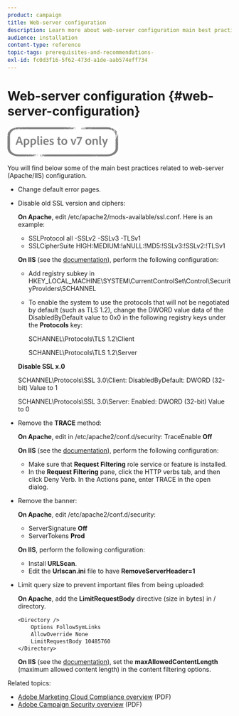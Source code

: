 ```yaml
---
product: campaign
title: Web-server configuration
description: Learn more about web-server configuration main best practices.
audience: installation
content-type: reference
topic-tags: prerequisites-and-recommendations-
exl-id: fc0d3f16-5f62-473d-a1de-aab574eff734
---
```

# Web-server configuration {#web-server-configuration}

![](../../assets/v7-only.svg)

You will find below some of the main best practices related to web-server (Apache/IIS) configuration.

* Change default error pages.

* Disable old SSL version and ciphers:

   **On Apache**, edit /etc/apache2/mods-available/ssl.conf. Here is an example:

    * SSLProtocol all -SSLv2 -SSLv3 -TLSv1
    * SSLCipherSuite HIGH:MEDIUM:!aNULL:!MD5:!SSLv3:!SSLv2:!TLSv1

    **On IIS** (see the [documentation](https://support.microsoft.com/en-us/kb/245030)), perform the following configuration:

    * Add registry subkey in HKEY_LOCAL_MACHINE\SYSTEM\CurrentControlSet\Control\SecurityProviders\SCHANNEL
    * To enable the system to use the protocols that will not be negotiated by default (such as TLS 1.2), change the DWORD value data of the DisabledByDefault value to 0x0 in the following registry keys under the **Protocols** key:

        SCHANNEL\Protocols\TLS 1.2\Client

        SCHANNEL\Protocols\TLS 1.2\Server

    **Disable SSL x.0**

    SCHANNEL\Protocols\SSL 3.0\Client: DisabledByDefault: DWORD (32-bit) Value to 1

    SCHANNEL\Protocols\SSL 3.0\Server: Enabled: DWORD (32-bit) Value to 0

* Remove the **TRACE** method:

    **On Apache**, edit in /etc/apache2/conf.d/security: TraceEnable **Off**

    **On IIS** (see the [documentation](https://www.iis.net/configreference/system.webserver/security/requestfiltering/verbs)), perform the following configuration:

    * Make sure that **Request Filtering** role service or feature is installed.
    * In the **Request Filtering** pane, click the HTTP verbs tab, and then click Deny Verb. In the Actions pane, enter TRACE in the open dialog.

* Remove the banner:

    **On Apache**, edit /etc/apache2/conf.d/security:
    
    * ServerSignature **Off**
    * ServerTokens **Prod**

    **On IIS**, perform the following configuration:

    * Install **URLScan**.
    * Edit the **Urlscan.ini** file to have **RemoveServerHeader=1**

* Limit query size to prevent important files from being uploaded:

    **On Apache**, add the **LimitRequestBody** directive (size in bytes) in / directory.

    ```
    <Directory />
        Options FollowSymLinks
        AllowOverride None
        LimitRequestBody 10485760
    </Directory>
    ```

    **On IIS** (see the [documentation](https://www.iis.net/configreference/system.webserver/security/requestfiltering/requestlimits)), set the **maxAllowedContentLength** (maximum allowed content length) in the content filtering options.

Related topics:

* [Adobe Marketing Cloud Compliance overview](https://experienceleague.adobe.com/docs/core-services/assets/Adobe-Marketing-Cloud-Privacy-and-Security-Overview.pdf) (PDF)
* [Adobe Campaign Security overview](https://wwwimages.adobe.com/content/dam/acom/en/marketing-cloud/campaign/pdfs/54658.en.campaign.wp.adb-security.pdf) (PDF)
